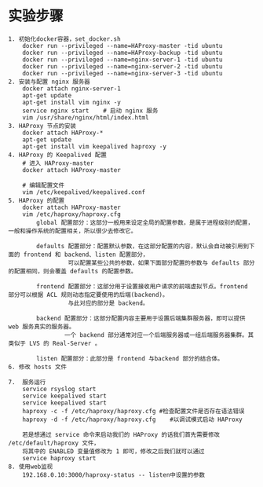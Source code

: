 # 实验步骤
	1. 初始化docker容器，set_docker.sh
		docker run --privileged --name=HAProxy-master -tid ubuntu
		docker run --privileged --name=HAProxy-backup -tid ubuntu
		docker run --privileged --name=nginx-server-1 -tid ubuntu
		docker run --privileged --name=nginx-server-2 -tid ubuntu
		docker run --privileged --name=nginx-server-3 -tid ubuntu
	2. 安装与配置 nginx 服务器
		docker attach nginx-server-1
		apt-get update
		apt-get install vim nginx -y
		service nginx start    # 启动 nginx 服务
		vim /usr/share/nginx/html/index.html
	3. HAProxy 节点的安装
		docker attach HAProxy-*
		apt-get update 
		apt-get install vim keepalived haproxy -y
	4. HAProxy 的 Keepalived 配置
		# 进入 HAProxy-master
		docker attach HAProxy-master 

		# 编辑配置文件
		vim /etc/keepalived/keepalived.conf  
	5. HAProxy 的配置
		docker attach HAProxy-master
		vim /etc/haproxy/haproxy.cfg
			global 配置部分：这部分一般用来设定全局的配置参数，是属于进程级别的配置，一般和操作系统的配置相关，所以很少去修改它。

			defaults 配置部分：配置默认参数，在这部分配置的内容，默认会自动被引用到下面的 frontend 和 backend、listen 配置部分，
			         可以配置某些公共的参数，如果下面部分配置的参数与 defaults 部分的配置相同，则会覆盖 defaults 的配置参数。

			frontend 配置部分：这部分用于设置接收用户请求的前端虚拟节点。frontend 部分可以根据 ACL 规则动态指定要使用的后端(backend)。
			         与此对应的部分是 backend。

			backend 配置部分：这部分配置内容主要用于设置后端集群服务器，即可以提供 web 服务真实的服务器。
			        一个 backend 部分通常对应一个后端服务器或一组后端服务器集群。其类似于 LVS 的 Real-Server 。
					
			listen 配置部分：此部分是 frontend 与backend 部分的结合体。
	6. 修改 hosts 文件
	
	7.  服务运行
		service rsyslog start
		service keepalived start
		service keepalived start
		haproxy -c -f /etc/haproxy/haproxy.cfg #检查配置文件是否存在语法错误
		haproxy -d -f /etc/haproxy/haproxy.cfg    #以调试模式启动 HAProxy
		
		若是想通过 service 命令来启动我们的 HAProxy 的话我们首先需要修改 /etc/default/haproxy 文件，
		将其中的 ENABLED 变量值修改为 1 即可，修改之后我们就可以通过
		service haproxy start
	8. 使用web监视
		192.168.0.10:3000/haproxy-status -- listen中设置的参数